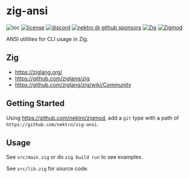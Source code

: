 # zig-ansi

![loc](https://sloc.xyz/github/nektro/zig-ansi)
[![license](https://img.shields.io/github/license/nektro/zig-ansi.svg)](https://github.com/nektro/zig-ansi/blob/master/LICENSE)
[![discord](https://img.shields.io/discord/551971034593755159.svg?logo=discord)](https://discord.gg/P6Y4zQC)
[![nektro @ github sponsors](https://img.shields.io/badge/sponsors-nektro-purple?logo=github)](https://github.com/sponsors/nektro)
[![Zig](https://img.shields.io/badge/Zig-0.14-f7a41d)](https://ziglang.org/)
[![Zigmod](https://img.shields.io/badge/Zigmod-latest-f7a41d)](https://github.com/nektro/zigmod)

ANSI utilities for CLI usage in Zig.

## Zig

- https://ziglang.org/
- https://github.com/ziglang/zig
- https://github.com/ziglang/zig/wiki/Community

## Getting Started

Using https://github.com/nektro/zigmod, add a `git` type with a path of `https://github.com/nektro/zig-ansi`.

## Usage

See `src/main.zig` or do `zig build run` to see examples.

See `src/lib.zig` for source code.
